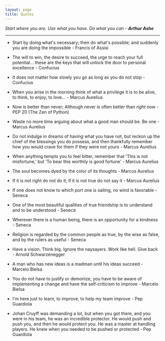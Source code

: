 ```yaml
---
layout: page
title: Quotes
---
```


<p class="message">
<i>Start where you are. Use what you have. Do what you can - <b>Arthur Ashe</b></i>
</p>

<hr>

* Start by doing what's necessary; then do what's possible; and suddenly you are doing the impossible - Francis of Assisi

* The will to win, the desire to succeed, the urge to reach your full potential... these are the keys that will unlock the door to personal excellence - Confucius

* It does not matter how slowly you go as long as you do not stop - Confucius

* When you arise in the morning think of what a privilege it is to be alive, to think, to enjoy, to love... - Marcus Aurelius

* Now is better than never; Although never is often better than *right* now - PEP 20 (The Zen of Python)

* Waste no more time arguing about what a good man should be. Be one - Marcus Aurelius

* Do not indulge in dreams of having what you have not, but reckon up the chief of the blessings you do possess, and then thankfully remember how you would crave for them if they were not yours - Marcus Aurelius

* When anything tempts you to feel bitter, remember that 'This is not misfortune,' but 'To bear this worthily is good fortune' - Marcus Aurelius

* The soul becomes dyed by the color of its thoughts - Marcus Aurelius

* If it is not right do not do it; if it is not true do not say it - Marcus Aurelius

* If one does not know to which port one is sailing, no wind is favorable - Seneca

* One of the most beautiful qualities of true friendship is to understand and to be understood - Seneca

* Wherever there is a human being, there is an opportunity for a kindness - Seneca

* Religion is regarded by the common people as true, by the wise as false, and by the rulers as useful - Seneca

* Have a vision. Think big. Ignore the naysayers. Work like hell. Give back - Arnold Schwarzenegger

* A man who has new ideas is a madman until his ideas succeed - Marcelo Bielsa

* You do not have to justify or demonize, you have to be aware of implementing a change and have the self-criticism to improve - Marcelo Bielsa

* I'm here just to learn, to improve, to help my team improve - Pep Guardiola

* Johan Cruyff was demanding a lot, but when you got there, and you were in his team, he was an incredible protector. He would push and push you, and then he would protect you. He was a master at handling players. He knew when you needed to be pushed or protected - Pep Guardiola
